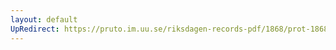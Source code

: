```yaml
---
layout: default
UpRedirect: https://pruto.im.uu.se/riksdagen-records-pdf/1868/prot-1868--fk--219/prot-1868--fk--219_000.pdf
---
```

